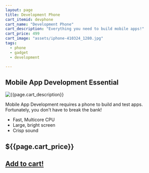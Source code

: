 ```yaml
---
layout: page
title: Development Phone
cart_itemid: devphone
cart_name: "Development Phone"
cart_description: "Everything you need to build mobile apps!"
cart_price: 499
cart_image: "assets/iphone-410324_1280.jpg"
tags: 
  - phone
  - gadget
  - development

---
```

## Mobile App Development Essential

![{{page.cart_description}}]({{page.cart_image}})

Mobile App Development requires a phone to build and test apps. Fortunately, you don't have to break the bank!

* Fast, Multicore CPU
* Large, bright screen
* Crisp sound


## ${{page.cart_price}}

## [Add to cart!](/cart#{{page.cart_itemid}})